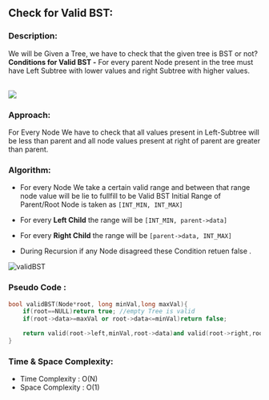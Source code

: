 ## Check for Valid BST:

### Description:

We will be Given a Tree, we have to check that the given tree is BST or not?
**Conditions for Valid BST -** For every parent Node present in the tree must have Left Subtree with lower values and right Subtree with higher values.
<br><br>

![](https://media.geeksforgeeks.org/wp-content/uploads/BSTSearch.png)

### Approach:

For Every Node We have to check that all values present in Left-Subtree will be less than parent and all node values present at right of parent are greater than parent.

### Algorithm:

- For every Node We take a certain valid range and between that range node value will be lie to fullfill to be Valid BST
  Initial Range of Parent/Root Node is taken as
  `[INT_MIN, INT_MAX]`

- For every **Left Child** the range will be `[INT_MIN, parent->data]`
- For every **Right Child** the range will be
  `[parent->data, INT_MAX]`
- During Recursion if any Node disagreed these Condition retuen false .

![validBST](https://user-images.githubusercontent.com/77873383/164070536-557900b0-8054-4c5a-a0f8-6a534f9ff141.png)

### Pseudo Code :

```cpp
bool validBST(Node*root, long minVal,long maxVal){
    if(root==NULL)return true; //empty Tree is valid
    if(root->data>=maxVal or root->data<=minVal)return false;

    return valid(root->left,minVal,root->data)and valid(root->right,root->data,maxVal);//1st Left recursion Then right
}
```

### Time & Space Complexity:

- Time Complexity : O(N)
- Space Complexity : O(1)

